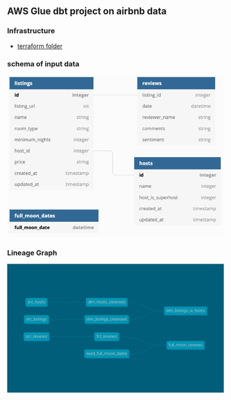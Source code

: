 ## AWS Glue dbt project on airbnb data

### Infrastructure
 - [terraform folder](https://github.com/basanys/dbt-glue-airbnb-project/tree/main/terraform)

### schema of input data
![alt text](https://github.com/basanys/dbt-snowflake-airbnb-project/blob/main/extras/input_schema.png)

### Lineage Graph
![alt text](https://github.com/basanys/dbt-snowflake-airbnb-project/blob/main/extras/dbt-dag.png)